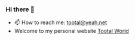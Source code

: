 ### Hi there 👋

- 📫 How to reach me: tootal@yeah.net
- Welcome to my personal website [Tootal World](https://tootal.xyz)

